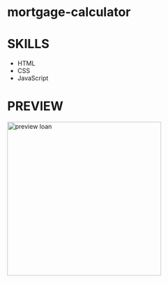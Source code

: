 # mortgage-calculator

# SKILLS
- HTML
- CSS
- JavaScript


# PREVIEW


  <img width="353" alt="preview loan" src="https://github.com/Soylatte/Mortgade-Loan-Caluator/assets/133989317/51797253-2334-479f-89f4-4eff87ea52a8">

